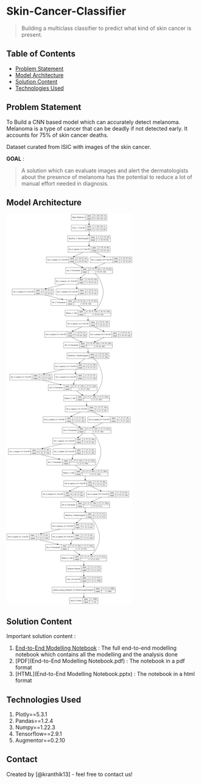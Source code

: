 # Skin-Cancer-Classifier
> Building a multiclass classifier to predict what kind of skin cancer is present.

## Table of Contents
* [Problem Statement](#problem-statement)
* [Model Architecture](#model-architecture)
* [Solution Content](#solution-content)
* [Technologies Used](#technologies-used)

<!-- You can include any other section that is pertinent to your problem -->

## Problem Statement

To Build a CNN based model which can accurately detect melanoma. <br>
Melanoma is a type of cancer that can be deadly if not detected early. It accounts for 75% of skin cancer deaths. 

Dataset curated from ISIC with images of the skin cancer.

**GOAL** : <br>
> A solution which can evaluate images and alert the dermatologists about the presence of melanoma has the potential to reduce a lot of manual effort needed in diagnosis.

## Model Architecture
![Model Architecture](architecture.png "Model Architecture - SqueezeNet")

## Solution Content

Important solution content : 

1. [End-to-End Modelling Notebook](G_Kranthi_Kiran.ipynb) : The full end-to-end modelling notebook which contains all the modelling and the analysis done
2. [PDF](End-to-End Modelling Notebook.pdf) : The notebook in a pdf format
3. [HTML](End-to-End Modelling Notebook.pptx) : The notebook in a html format


## Technologies Used
1. Plotly==5.3.1
2. Pandas==1.2.4
3. Numpy==1.22.3
4. Tensorflow==2.9.1
5. Augmentor==0.2.10


## Contact
Created by [@kranthik13] - feel free to contact us!
